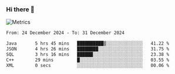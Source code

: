 ### Hi there 👋

![Metrics](https://github.com/radoapx/radoapx/blob/main/github-metrics.svg)

<!--START_SECTION:waka-->

```txt
From: 24 December 2024 - To: 31 December 2024

Java       5 hrs 45 mins   ██████████▒░░░░░░░░░░░░░░   41.22 %
JSON       4 hrs 26 mins   ████████░░░░░░░░░░░░░░░░░   31.75 %
SQL        3 hrs 16 mins   ██████░░░░░░░░░░░░░░░░░░░   23.38 %
C++        29 mins         █░░░░░░░░░░░░░░░░░░░░░░░░   03.55 %
XML        0 secs          ░░░░░░░░░░░░░░░░░░░░░░░░░   00.06 %
```

<!--END_SECTION:waka-->

<!--
**radoapx/radoapx** is a ✨ _special_ ✨ repository because its `README.md` (this file) appears on your GitHub profile.

Here are some ideas to get you started:

- 🔭 I’m currently working on ...
- 🌱 I’m currently learning ...
- 👯 I’m looking to collaborate on ...
- 🤔 I’m looking for help with ...
- 💬 Ask me about ...
- 📫 How to reach me: ...
- 😄 Pronouns: ...
- ⚡ Fun fact: ...
-->
